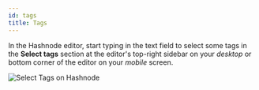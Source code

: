 ```yaml
---
id: tags
title: Tags
---
```


In the Hashnode editor, start typing in the text field to select some tags in the **Select tags** section at the editor's top-right sidebar on your *desktop* or bottom corner of the editor on your *mobile* screen.

![Select Tags on Hashnode](https://cdn.hashnode.com/res/hashnode/image/upload/v1600784510917/kRywX9-Cx.png?auto=compress)
